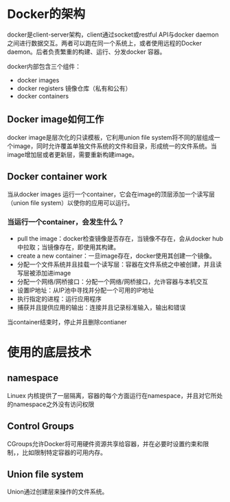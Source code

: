 # Docker的架构

docker是client-server架构，client通过socket或restful API与docker daemon之间进行数据交互。两者可以跑在同一个系统上，或者使用远程的Docker daemon。后者负责繁重的构建、运行、分发docker 容器。

docker内部包含三个组件：

- docker images
- docker registers 镜像仓库（私有和公有）
- docker containers

## Docker image如何工作

docker image是层次化的只读模板，它利用union file system将不同的层组成一个image，同时允许覆盖单独文件系统的文件和目录，形成统一的文件系统。当image增加层或者更新层，需要重新构建image。

## Docker container work

当从docker images 运行一个container，它会在image的顶层添加一个读写层（union file system）以使你的应用可以运行。

### 当运行一个container，会发生什么？

- pull the image：docker检查镜像是否存在，当镜像不存在，会从docker hub中拉取；当镜像存在，即使用其构建。
- create a new container：一旦image存在，docker使用其创建一个镜像。
- 分配一个文件系统并且挂载一个读写层：容器在文件系统之中被创建，并且读写层被添加进image
- 分配一个网络/网桥接口：分配一个网络/网桥接口，允许容器与本机交互
- 设置IP地址：从IP池中寻找并分配一个可用的IP地址
- 执行指定的进程：运行应用程序
- 捕获并且提供应用的输出：连接并且记录标准输入，输出和错误

当container结束时，停止并且删除contianer

# 使用的底层技术

## namespace

Linuex 内核提供了一层隔离，容器的每个方面运行在namespace，并且对它所处的namespace之外没有访问权限

## Control Groups

CGroups允许Docker将可用硬件资源共享给容器，并在必要时设置约束和限制，，比如限制特定容器的可用内存。

## Union file system

Union通过创建层来操作的文件系统。

